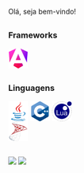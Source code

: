 Olá, seja bem-vindo!

##

### Frameworks

<div style="display: inline_block">
  <img align="center" alt="Angular" height="40" width="40" src="https://raw.githubusercontent.com/devicons/devicon/master/icons/angular/angular-original.svg">
</div>

##

### Linguagens

<div>
  <img align="center" alt="Java" height="40" width="40" src="https://raw.githubusercontent.com/devicons/devicon/master/icons/java/java-original.svg">
  <img align="center" alt="C++" height="40" width="40" src="https://raw.githubusercontent.com/devicons/devicon/master/icons/cplusplus/cplusplus-original.svg">
  <img align="center" alt="Lua" height="40" width="40" src="https://raw.githubusercontent.com/devicons/devicon/refs/heads/master/icons/lua/lua-original.svg">
</div>
<div>
  <img align="center" alt="SQL Server" height="40" width="40" src="https://raw.githubusercontent.com/devicons/devicon/master/icons/microsoftsqlserver/microsoftsqlserver-original.svg">
</div>

##

<div>
  <a>
    <img height=250 align="center" src="https://github-readme-stats.vercel.app/api?username=AndreMarchiori&theme=algolia&locale=pt-br" />
  </a>
  <a>
    <img height=250 align="center" src="https://github-readme-stats.vercel.app/api/top-langs/?username=AndreMarchiori&layout=donut-vertical&theme=algolia&locale=pt-br" />
  </a>
</div>

<!--
**AndreMarchiori/AndreMarchiori** is a ✨ _special_ ✨ repository because its `README.md` (this file) appears on your GitHub profile.

Here are some ideas to get you started:

- 🔭 I’m currently working on ...
- 🌱 I’m currently learning ...
- 👯 I’m looking to collaborate on ...
- 🤔 I’m looking for help with ...
- 💬 Ask me about ...
- 📫 How to reach me: ...
- 😄 Pronouns: ...
- ⚡ Fun fact: ...
-->
